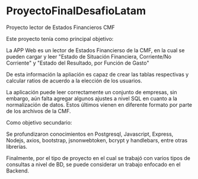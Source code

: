 # ProyectoFinalDesafioLatam

Proyecto lector de Estados Financieros CMF

Este proyecto tenía como principal objetivo: 

La APP Web es un lector de Estados Financierso de la CMF, en la cual se pueden cargar y leer "Estado de Situación Financiera, Corriente/No Corriente" y "Estado del Resultado, por Función de Gasto"

De esta información la apliación es capaz de crear las tablas respectivas y calcular ratios de acuerdo a la elección de los usuarios.

La aplicación puede leer correctamente un conjunto de empresas, sin embargo, aún falta agregar algunos ajustes a nivel SQL en cuanto a la normalización de datos. Estos últimos vienen en diferente formato por parte de los archivos de la CMF.

Como objetivo secundario:

Se profundizaron conocimientos en Postgresql, Javascript, Express, Nodejs, axios, bootstrap, jsnonwebtoken, bcrypt y handlebars, entre otras librerías. 

Finalmente, por el tipo de proyecto en el cual se trabajó con varios tipos de consultas a nivel de BD, se puede considerar un trabajo enfocado en el Backend.

